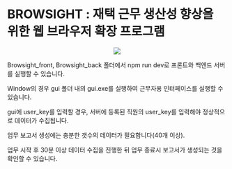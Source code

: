 # BROWSIGHT : 재택 근무 생산성 향상을 위한 웹 브라우저 확장 프로그램

<p align="center">
  <img src="https://github.com/user-attachments/files/16242019/Browsight.pdf">
</p>

Browsight_front, Browsight_back 폴더에서 npm run dev로 프론트와 백엔드 서버를 실행할 수 있습니다.

Window의 경우 gui 폴더 내의 gui.exe를 실행하여 근무자용 인터페이스를 실행할 수 있습니다.

gui에 user_key를 입력할 경우, 서버에 등록된 직원의 user_key를 입력해야 정상적으로 데이터가 수집됩니다.

업무 보고서 생성에는 충분한 갯수의 데이터가 필요합니다(40개 이상).

업무 시작 후 30분 이상 데이터 수집을 진행한 뒤 업무 종료시 보고서가 생성되는 것을 확인할 수 있습니다.
